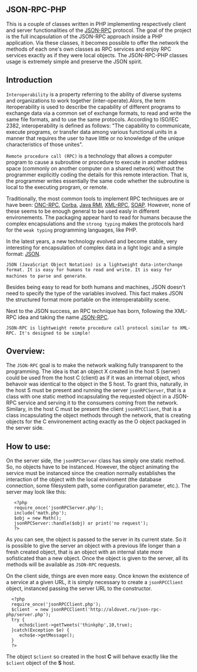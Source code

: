 JSON-RPC-PHP
-------------------------

This is a couple of classes written in PHP implementing respectively client and server functionalities of the [JSON-RPC](http://json-rpc.org/) protocol.
The goal of the project is the full incapsulation of the JSON-RPC approach inside a PHP application. Via these classes, it becomes possible to offer the network the methods of each one's own classes as RPC services and enjoy RPC services exactly as if they were local objects.
The JSON-RPC-PHP classes usage is extremely simple and preserve the JSON spirit.

## Introduction

``Interoperability`` is a property referring to the ability of diverse systems and organizations to work together (inter-operate).Alors, the term
iteroperability is used to describe the capability of different programs to exchange data via a common set of exchange formats, to
read and write the same file formats, and  to use the same protocols. According to ISO/IEC 2382, interoperability is defined as follows: 
"The capability to communicate, execute programs, or transfer data among various functional units in a manner that requires the user to have little or no knowledge of the unique characteristics of those unites".

``Remote procedure call (RPC)`` is a technology that allows a computer program to cause a subroutine or procedure to execute in 
another address space (commonly on another computer on a shared network) without the programmer explicitly coding the details
for this remote interaction. That is, the programmer writes essentially the same code whether the subroutine is local to the executing program, or remote.

Traditionally, the most common tools to implement RPC techniques are or have been: [ONC-RPC](http://en.wikipedia.org/wiki/ONC_RPC), [Corba](http://en.wikipedia.org/wiki/CORBA), [Java RMI](http://en.wikipedia.org/wiki/Java_Remote_Method_Invocation), [XML-RPC](http://en.wikipedia.org/wiki/XML-RPC), [SOAP](http://en.wikipedia.org/wiki/SOAP).
However, none of these seems to be enough general to be used easly in different environements. The packaging appear hard to read for humans because the complex
encapsulations and the ``strong typing`` makes the protocols hard for the ``weak typing`` programming languages, like PHP.

In the latest years, a new technology evolved and become stable, very interesting for encapsulation of complex data in a light logic and a simple format: [JSON](http://json.org/).

``JSON (JavaScript Object Notation) is a lightweight data-interchange format. It is easy for humans to read and write. It is easy for machines to parse and generate``.

Besides being easy to read for both humans and machines, JSON doesn't need to specify the type of the variables involved. This fact makes JSON the structured format more portable on the interoperatability scene.

Next to the JSON success, an RPC technique has born, following the XML-RPC idea and taking the name [JSON-RPC](http://json-rpc.org/).

``JSON-RPC is lightweight remote procedure call protocol similar to XML-RPC. It's designed to be simple! ``


Overview:
----------

The ``JSON-RPC`` goal is to make the network walking fully transparent to the programming. The idea is that an object X created in the host S (server) could be used from the host C (client) as if it was an internal object, whos behavoir was identical to the object in the S host. 
To grant this, naturally, in the host S must be present  and running the server ``jsonRPCServer``, that is a class with one static method incapsulating the requested object in a JSON-RPC service and serving it to the consumers coming from the network. Similary, in the host C must be present the client ``jsonRPCClient``, that is a class
incapsulating the object methods through the network, that is creating objects for the C environement acting exactly as the O object packaged in the server side.

How to use:
-----------

On the server side, the ``jsonRPCServer`` class has simply one static method. So, no objects have to be instanced. However, the object animating the service must be instanced since the creation normally establishes the interaction of the object with the local enviroment (the database connection, some filesystem path, some configuration parameter, etc.).
The server may look like this:

       <?php
       require_once('jsonRPCServer.php');
       include('math.php');
       $obj = new Math();
       jsonRPCServer::handle($obj) or print('no request');
       ?>

As you can see, the object is passed to the server in its current state. So it is possible to give the server an object with a previous life longer than a fresh created object, that is an object with an internal state more sofisticated than a new object. Once the object is given to the server, all its methods will be available as ``JSON-RPC`` requests.


On the client side, things are even more easy. Once known the existence of a service at a given URL, it is simply necessary to create a ``jsonRPCClient`` object, instanced passing the server URL to the constructor.


      <?php
      require_once('jsonRPCClient.php');
      $client  = new jsonRPCClient('http://aldovet.ro/json-rpc-php/server.php');
      try {
         echo$client->getTweets('thinkphp',10,true); 
      }catch(Exception $e) {
         echo$e->getMessage(); 
      }
      ?>

The object ``$client`` so created in the host __C__ will behave exactly like the ``$client`` object of the __S__ host.




